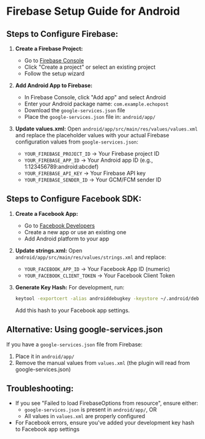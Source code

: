 # Firebase Setup Guide for Android

## Steps to Configure Firebase:

1. **Create a Firebase Project:**

   - Go to [Firebase Console](https://console.firebase.google.com/)
   - Click "Create a project" or select an existing project
   - Follow the setup wizard

2. **Add Android App to Firebase:**

   - In Firebase Console, click "Add app" and select Android
   - Enter your Android package name: `com.example.echopost`
   - Download the `google-services.json` file
   - Place the `google-services.json` file in: `android/app/`

3. **Update values.xml:**
   Open `android/app/src/main/res/values/values.xml` and replace the placeholder values with your actual Firebase configuration values from `google-services.json`:

   - `YOUR_FIREBASE_PROJECT_ID` → Your Firebase project ID
   - `YOUR_FIREBASE_APP_ID` → Your Android app ID (e.g., 1:123456789:android:abcdef)
   - `YOUR_FIREBASE_API_KEY` → Your Firebase API key
   - `YOUR_FIREBASE_SENDER_ID` → Your GCM/FCM sender ID

## Steps to Configure Facebook SDK:

1. **Create a Facebook App:**

   - Go to [Facebook Developers](https://developers.facebook.com/)
   - Create a new app or use an existing one
   - Add Android platform to your app

2. **Update strings.xml:**
   Open `android/app/src/main/res/values/strings.xml` and replace:

   - `YOUR_FACEBOOK_APP_ID` → Your Facebook App ID (numeric)
   - `YOUR_FACEBOOK_CLIENT_TOKEN` → Your Facebook Client Token

3. **Generate Key Hash:**
   For development, run:
   ```bash
   keytool -exportcert -alias androiddebugkey -keystore ~/.android/debug.keystore | openssl sha1 -binary | openssl base64
   ```
   Add this hash to your Facebook app settings.

## Alternative: Using google-services.json

If you have a `google-services.json` file from Firebase:

1. Place it in `android/app/`
2. Remove the manual values from `values.xml` (the plugin will read from google-services.json)

## Troubleshooting:

- If you see "Failed to load FirebaseOptions from resource", ensure either:
  - `google-services.json` is present in `android/app/`, OR
  - All values in `values.xml` are properly configured
- For Facebook errors, ensure you've added your development key hash to Facebook app settings
